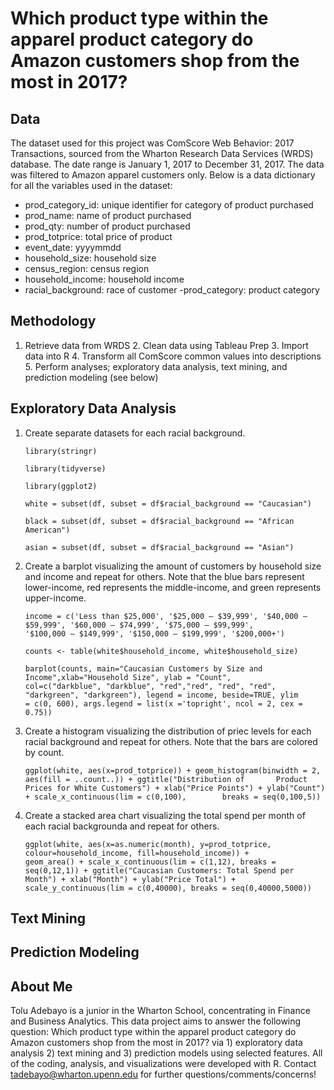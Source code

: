 # Which product type within the apparel product category do Amazon customers shop from the most in 2017?

## Data ##

The dataset used for this project was ComScore Web Behavior: 2017 Transactions, sourced from the Wharton Research Data Services (WRDS) database. The date range is January 1, 2017 to December 31, 2017. The data was filtered to Amazon apparel customers only. Below is a data dictionary for all the variables used in the dataset:
 
  - prod_category_id: unique identifier for category of product purchased
  - prod_name: name of product purchased
  - prod_qty: number of product purchased
  - prod_totprice: total price of product
  - event_date: yyyymmdd
  - household_size: household size 
  - census_region: census region 
  - household_income: household income
  - racial_background: race of customer
  -prod_category: product category
  
## Methodology ##

  1. Retrieve data from WRDS 
 	2. Clean data using Tableau Prep 
 	3. Import data into R 
 	4. Transform all ComScore common values into descriptions 
 	5. Perform analyses; exploratory data analysis, text mining, and prediction modeling (see below)
  
## Exploratory Data Analysis ##
1. Create separate datasets for each racial background. 

	`library(stringr)`
        
	`library(tidyverse)`
	
	`library(ggplot2)`
	
	`white = subset(df, subset = df$racial_background == "Caucasian")`
	
	`black = subset(df, subset = df$racial_background == "African American")`
	
	`asian = subset(df, subset = df$racial_background == "Asian")`
2. Create a barplot visualizing the amount of customers by household size and income and repeat for others. Note that the blue bars represent lower-income, red represents the middle-income, and green represents upper-income. 

	`income = c('Less than $25,000', '$25,000 – $39,999', '$40,000 – $59,999', '$60,000 – $74,999', '$75,000 – $99,999', 		'$100,000 – $149,999', '$150,000 – $199,999', '$200,000+')`

	`counts <- table(white$household_income, white$household_size)`
	
	`barplot(counts, main="Caucasian Customers by Size and Income",xlab="Household Size", ylab = "Count", 			col=c("darkblue", "darkblue", "red","red", "red", "red", "darkgreen", "darkgreen"), legend = income, beside=TRUE, ylim 		= c(0, 600), args.legend = list(x ='topright', ncol = 2, cex = 0.75))`
3. Create a histogram visualizing the distribution of priec levels for each racial background and repeat for others. Note that the bars are colored by count. 

	`ggplot(white, aes(x=prod_totprice)) + geom_histogram(binwidth = 2, aes(fill = ..count..)) + ggtitle("Distribution of 		Product Prices for White Customers") + xlab("Price Points") + ylab("Count") + scale_x_continuous(lim = c(0,100), 		breaks = seq(0,100,5))`
4. Create a stacked area chart visualizing the total spend per month of each racial backgrounda and repeat for others.

	`ggplot(white, aes(x=as.numeric(month), y=prod_totprice, colour=household_income, fill=household_income)) + 		geom_area() + scale_x_continuous(lim = c(1,12), breaks = seq(0,12,1)) + ggtitle("Caucasian Customers: Total Spend per 		Month") + xlab("Month") + ylab("Price Total") + scale_y_continuous(lim = c(0,40000), breaks = seq(0,40000,5000))`
## Text Mining ## 

## Prediction Modeling ##


## About Me ##

Tolu Adebayo is a junior in the Wharton School, concentrating in Finance and Business Analytics. This data project aims to answer the following question: Which product type within the apparel product category do Amazon customers shop from the most in 2017? via 1) exploratory data analysis 2) text mining and 3) prediction models using selected features.  All of the coding, analysis, and visualizations were developed with R. Contact tadebayo@wharton.upenn.edu for further questions/comments/concerns!
